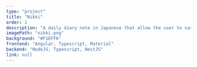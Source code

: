 ```yaml
---
type: "project"
title: "Nikki"
order: 2
description: "A daily diary note in Japanese that allow the user to save words and grammars points, review them as well as translate them"
imagePath: "nikki.png"
background: "#F1EFF6"
frontend: "Angular, Typescript, Material"
backend: "NodeJS, Typescript, NestJS"
link: null
---
```

